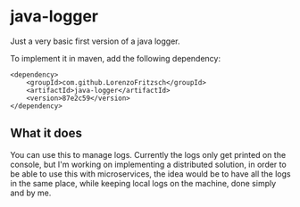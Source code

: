 <h1>java-logger</h1>
Just a very basic first version of a java logger.

To implement it in maven, add the following dependency:

```
<dependency>
	<groupId>com.github.LorenzoFritzsch</groupId>
	<artifactId>java-logger</artifactId>
	<version>87e2c59</version>
</dependency>
```

<h2>What it does</h2>
You can use this to manage logs. Currently the logs only get printed on the console, but I'm working on implementing a distributed solution, in order to be able to use this with microservices, the idea would be to have all the logs in the same place, while keeping local logs on the machine, done simply and by me.
